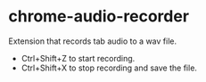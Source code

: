 # chrome-audio-recorder

Extension that records tab audio to a wav file.

- Ctrl+Shift+Z to start recording.
- Ctrl+Shift+X to stop recording and save the file.
